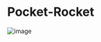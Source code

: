 # Pocket-Rocket
![image](https://github.com/AshitoshBendre/Pocket-Rocket/assets/158800663/8f9407f9-4c02-4e25-8c6e-4cef018a278b)
